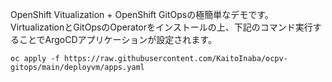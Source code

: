 OpenShift Vitualization + OpenShift GitOpsの極簡単なデモです。
VirtualizationとGitOpsのOperatorをインストールの上、下記のコマンド実行することでArgoCDアプリケーションが設定されます。

```
oc apply -f https://raw.githubusercontent.com/KaitoInaba/ocpv-gitops/main/deployvm/apps.yaml
```

